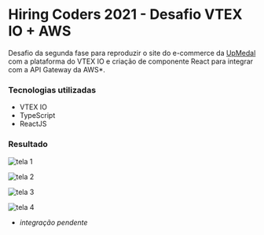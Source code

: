 # Hiring Coders 2021 - Desafio VTEX IO + AWS

Desafio da segunda fase para reproduzir o site do e-commerce da [UpMedal](https://www.upmedal.com) com a plataforma do VTEX IO e criação de componente React para integrar com a API Gateway da AWS*.

### Tecnologias utilizadas
* VTEX IO
* TypeScript
* ReactJS

### Resultado
![tela 1](https://i.ibb.co/0ftPK3y/tela1.png)

![tela 2](https://i.ibb.co/HBnPdfM/tela2.png)

![tela 3](https://i.ibb.co/T2f4R5z/tela3.png)

![tela 4](https://i.ibb.co/0Kbp00g/tela4.png)

* *integração pendente*